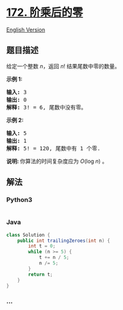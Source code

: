 # [172. 阶乘后的零](https://leetcode-cn.com/problems/factorial-trailing-zeroes)

[English Version](/solution/0100-0199/0172.Factorial%20Trailing%20Zeroes/README_EN.md)

## 题目描述

<!-- 这里写题目描述 -->
<p>给定一个整数 <em>n</em>，返回 <em>n</em>! 结果尾数中零的数量。</p>

<p><strong>示例 1:</strong></p>

<pre><strong>输入:</strong> 3
<strong>输出:</strong> 0
<strong>解释:</strong>&nbsp;3! = 6, 尾数中没有零。</pre>

<p><strong>示例&nbsp;2:</strong></p>

<pre><strong>输入:</strong> 5
<strong>输出:</strong> 1
<strong>解释:</strong>&nbsp;5! = 120, 尾数中有 1 个零.</pre>

<p><strong>说明: </strong>你算法的时间复杂度应为&nbsp;<em>O</em>(log&nbsp;<em>n</em>)<em>&nbsp;</em>。</p>

## 解法

<!-- 这里可写通用的实现逻辑 -->

<!-- tabs:start -->

### **Python3**

<!-- 这里可写当前语言的特殊实现逻辑 -->

```python

```

### **Java**

<!-- 这里可写当前语言的特殊实现逻辑 -->

```java
class Solution {
    public int trailingZeroes(int n) {
        int t = 0;
        while (n >= 5) {
            t += n / 5;
            n /= 5;
        }
        return t;
    }
}
```

### **...**

```

```

<!-- tabs:end -->
